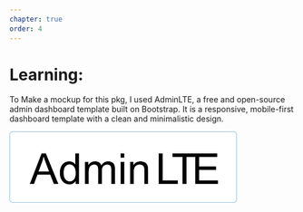 ```yaml
---
chapter: true
order: 4
---
```


<a id="Learning"></a>

# Learning:

To Make a mockup for this pkg, I used AdminLTE, a free and open-source admin dashboard template built on Bootstrap. It is a responsive, mobile-first dashboard template with a clean and minimalistic design.

![learning](../assets/learning.png)

